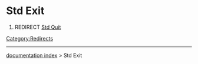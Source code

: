 # Std Exit
1.  REDIRECT [Std Quit](Std_Quit.md)



[Category:Redirects](Category:Redirects.md)

---
[documentation index](../README.md) > Std Exit
